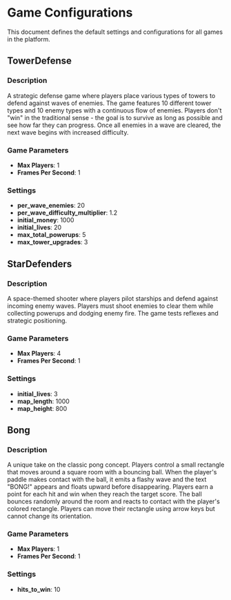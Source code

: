 # Game Configurations

This document defines the default settings and configurations for all games in the platform.

## TowerDefense

### Description
A strategic defense game where players place various types of towers to defend against waves of enemies. The game features 10 different tower types and 10 enemy types with a continuous flow of enemies. Players don't "win" in the traditional sense - the goal is to survive as long as possible and see how far they can progress. Once all enemies in a wave are cleared, the next wave begins with increased difficulty.

### Game Parameters
- **Max Players**: 1
- **Frames Per Second**: 1

### Settings
- **per_wave_enemies**: 20
- **per_wave_difficulty_multiplier**: 1.2
- **initial_money**: 1000
- **initial_lives**: 20
- **max_total_powerups**: 5
- **max_tower_upgrades**: 3

## StarDefenders

### Description
A space-themed shooter where players pilot starships and defend against incoming enemy waves. Players must shoot enemies to clear them while collecting powerups and dodging enemy fire. The game tests reflexes and strategic positioning.

### Game Parameters
- **Max Players**: 4
- **Frames Per Second**: 1

### Settings
- **initial_lives**: 3
- **map_length**: 1000
- **map_height**: 800

## Bong

### Description
A unique take on the classic pong concept. Players control a small rectangle that moves around a square room with a bouncing ball. When the player's paddle makes contact with the ball, it emits a flashy wave and the text "BONG!" appears and floats upward before disappearing. Players earn a point for each hit and win when they reach the target score. The ball bounces randomly around the room and reacts to contact with the player's colored rectangle. Players can move their rectangle using arrow keys but cannot change its orientation.

### Game Parameters
- **Max Players**: 1
- **Frames Per Second**: 1

### Settings
- **hits_to_win**: 10
